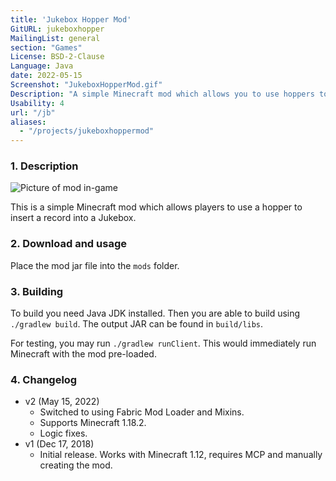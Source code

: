 ```yaml
---
title: 'Jukebox Hopper Mod'
GitURL: jukeboxhopper
MailingList: general
section: "Games"
License: BSD-2-Clause
Language: Java
date: 2022-05-15
Screenshot: "JukeboxHopperMod.gif"
Description: "A simple Minecraft mod which allows you to use hoppers to insert records into jukeboxes."
Usability: 4
url: "/jb"
aliases:
  - "/projects/jukeboxhoppermod"
---
```


### 1. Description
![Picture of mod in-game](/projects/screenshots/JukeboxHopperMod.gif)

This is a simple Minecraft mod which allows players to use
a hopper to insert a record into a Jukebox.  

### 2. Download and usage

Place the mod jar file into the `mods` folder.


### 3. Building

To build you need Java JDK installed. Then you are able to build using
`./gradlew build`. The output JAR can be found in `build/libs`.

For testing, you may run `./gradlew runClient`. This would immediately
run Minecraft with the mod pre-loaded.

### 4. Changelog

- v2 (May 15, 2022)
  - Switched to using Fabric Mod Loader and Mixins.
  - Supports Minecraft 1.18.2.
  - Logic fixes.
- v1 (Dec 17, 2018)
  - Initial release. Works with Minecraft 1.12, requires MCP and
    manually creating the mod.
